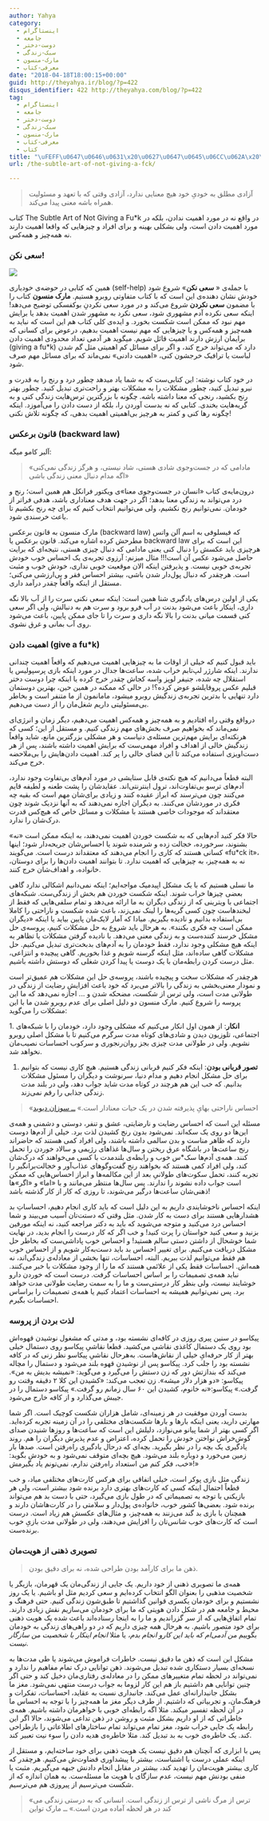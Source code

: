 ```yaml
---
author: Yahya
category:
  - اینستاگرام
  - جامعه
  - دوست-دختر
  - سبک-زندگی
  - مارک-منسون
  - معرفی-کتاب
date: "2018-04-18T18:00:15+00:00"
guid: http://theyahya.ir/blog/?p=422
disqus_identifier: 422 http://theyahya.com/blog/?p=422
tag:
  - اینستاگرام
  - جامعه
  - دوست-دختر
  - سبک-زندگی
  - مارک-منسون
  - معرفی-کتاب
  - کتاب
title: "\uFEFF\u0647\u0646\u0631\x20\u0627\u0647\u0645\u06CC\u062A\x20\u0646\u062F\u0627\u062F\u0646\x3A\x20\u06A9\u062A\u0627\u0628\x20\x54\x68\x65\x20\x53\x75\x62\x74\x6C\x65\x20\x41\x72\x74\x20\x6F\x66\x20\x4E\x6F\x74\x20\x47\x69\x76\x69\x6E\x67\x20\x61\x20\x46\x75\x2A\x6B"
url: /the-subtle-art-of-not-giving-a-fck/

---
```

> آزادی مطلق به خودیِ خود هیچ معنایی ندارد، آزادی وقتی که با تعهد و مسئولیت همراه باشه معنی پیدا می‌کند.

کتاب The Subtle Art of Not Giving a Fu\*k در واقع نه در مورد اهمیت ندادن، بلکه در مورد اهمیت دادن است، ولی بشکلی بهینه و برای افراد و چیزهایی که واقعا اهمیت دارند نه همه‌چیز و همه‌کس.

### سعی نکن!

![](/wp-content/uploads/2018/04/Bukwoski-Dont-Try.jpeg)

همین که کتابی در حوضه‌ی خودیاری (self-help) با جمله‌ی « **سعی نکن**» شروع شود خودش نشان دهنده‌ی این است که با کتاب متفاوتی روبرو هستیم. **مارک منسون** کتاب را با مضمون **سعی نکردن** شروع می‌کند و در مورد سعی نکردنِ بوکفسکی توضیح می‌دهد! اینکه سعی نکرده آدم مشهوری شود، سعی نکرد به مشهور شدن اهمیت بدهد یا برایش مهم نبود که ممکن است شکست بخورد. و ایده‌ی کلی کتاب هم این است که نباید به همه‌چیز و همه‌کس و یا چیزهایی که مهم نیست اهمیت بدهیم، درعوض برای کسانی که برایمان ارزش دارند اهمیت قائل شویم. میگوید هر آدمی تعداد محدودی اهمیت دادن (giving a fu\*k) دارد که می‌تواند خرج کند، و اگر برای مسائل کم اهمیتی مثل گم شدن لباست یا ترافیک خرجشون کنی، «اهمیت دادنی» نمی‌ماند که برای مسائل مهم صرف شود.

در خود کتاب نوشته: این کتابی‌ست که به شما یاد میدهد چطور درد و رنج‌ را به قدرت و نیرو تبدیل کنید، چطور مشکلات را به مشکلات بهتر و راحت‌تری تبدیل کنید. چطور بهتر رنج بکشید، رنجی که معنا داشته باشه. چگونه با بزرگترین ترس‌هایت زندگی کنی و به گریه‌هایت بخندی. کتابی که نه بدست آوردن را، بلکه از دست دادن را می‌آموزد. اینکه چگونه رها کنی و کمتر به هرچیز بی‌اهمیتی اهمیت بدهی، که چگونه تلاش نکنی!

### قانون برعکس (backward law)

آلبر کامو میگه:

> «مادامی که در جست‌وجوی شادی هستی، شاد نیستی، و هرگز زندگی نمی‌کنی اگه مدام دنبال معنی زندگی باشی»

درون‌مایه‌ی کتاب «انسان در جست‌وجوی معنا»ی ویکتور فرانکل هم همین است؛ رنج و درد می‌تواند به زندگی معنا بدهد؛ اگر در جهت هدف معناداری باشد، هدفی فراتر از خودمان. نمی‌توانیم رنج نکشیم، ولی می‌توانیم انتخاب کنیم که برای چه رنج بکشیم تا باعث خرسندی شود.

مارک منسون به قانون برعکس (backward law) که فیسلوفی به اسم آلن واتس مطرحش کرده اشاره می‌کند. قانون برعکس یا backward law این است که برای هرچیزی باید عکسش را دنبال کنی یعنی مادامی که دنبال چیزی هستی،‌ نتیجه‌ای که برایت حاصل می‌شود عکس آن است!!! مثال میزنم: آرزوی تجربه‌ی یک احساس خوب خودش تجربه‌ی خوبی نیست. و پذیرفتن اینکه الان موقعیت خوبی نداری، خودش خوب و مثبت است. هرچقدر که دنبال پول‌دار شدن باشی، بیشتر احساس فقر و بی‌ارزشی می‌کنی؛ مستقل از اینکه واقعاً چقدر درآمد داری.

یکی از اولین درس‌‌های یادگیری شنا همین است: اینکه سعی نکنی سرت را از آب بالا نگه داری، اینکار باعث می‌شود بدنت در آب فرو برود و سرت هم به دنبالش، ولی اگر سعی کنی قسمت میانی بدنت را بالا نگه داری و سرت را تا جای ممکن پایین، باعث می‌شود روی آب بمانی و غرق نشوی.

### اهمیت دادن (give a fu\*k)

باید قبول کنیم که خیلی از اوقات ما به چیزهایی اهمیت می‌دهیم که واقعاً اهمیت چندانی ندارند. اینکه شارژر لپ‌تابم خراب شده، ساعت‌ها جدال در مورد اینکه بازی پرسپولیس یا استقلال چه شده، جنیفر لوپز واسه کجاش چقدر خرج کرده‌ یا اینکه چرا دوست دختر قبلیم عکس پروفایلشو عوض کرده؟! در حالی که ممکنه در همین حین، بهترین دوستمان دارد تنهایی با بدترین تجربه‌ی زندگیش روبرو میشود، مامانمون از ما متنفر است و بخاطر بی‌مسئولیتی داریم شغل‌مان را از دست می‌دهیم.

در‌واقع وقتی راه افتادیم و به همه‌چیز و همه‌کس اهمیت می‌دهیم، دیگر زمان و انرژی‌ای نمی‌ماند که بخواهیم صرف بخش‌‌های مهم زندگی کنیم. و مستقل از این؛ کسی که هرنکته‌ای برایش مهم‌ترین مسئله‌ی دنیاست و هر مشکلی بزرگترین مانع، شاید واقعاً زندگیش خالی از اهداف و افراد مهمی‌ست که برایش اهمیت داشته باشند، پس از هر دست‌اویزی استفاده می‌کند تا این فضای خالی را پر کند. اهمیت دادن‌هایش را بی‌ملاحضه خرج می‌کند.

البته قطعاً می‌دانیم که هیچ نکته‌ی قابل ستایشی در مورد آدم‌های بی‌تفاوت وجود ندارد، آدم‌های ترسو بی‌تفاوت‌اند، ترول اینترنتی‌اند. عقایدشان را پشت طعنه و لطیفه قایم می‌کنند چون می‌ترسند که ابراز عقیده کنند و زیادی برای‌شان مهم است که بقیه چه فکری در موردشان می‌کنند. به دیگران اجازه نمی‌دهند که به آنها نزدیک شوند چون معتقداند که موجودات خاصی هستند با مشکلات و مسائل خاص که هیچ‌کس قدرت درک‌شان را ندارد.

حالا فکر کنید آدم‌هایی که به شکست خوردن اهمیت نمی‌دهند، به اینکه ممکن است «نه» بشنوند، سرخورده، خجالت زده و شرمنده شوند یا احساس‌شان جریحه‌دار شود؛ اینها کسانی هستند که کاری را انجام می‌دهند که معتقداند درست است. می‌گویند «fu\*ck it»، نه به همه‌چیز، به چیزهایی که اهمیت ندارد. تا بتوانند اهمیت دادن‌ها را برای دوستان، خانواده، و اهداف‌شان خرج کنند.

ما نسلی هستیم که با یک مشکل اپیدمیک مواجه‌ایم؛ اینکه نمی‌دانیم اشکالی ندارد گاهی بعضی چیز‌ها خراب شوند. اینکه شکست خوردن هم بخش از زندگی‌ست. شبکه‌های اجتماعی با ویترینی که از زندگی دیگران به ما ارائه می‌دهد و تمام سلفی‌هایی که فقط از لبخند‌هاست چون کسی گریه‌ها را لینک نمی‌زند، باعث شده شکست و ناراحتی را کاملا بی‌استفاده بدانیم و نادیده بگیریم. مبادا که آمار لایک‌مان پایین بیاید یا اینکه «دیگران ممکن است چه فکری بکنند». به هرحال باید شروع به حل مشکلات کنیم، پروسه‌ی حل مشکل خرسند کننده‌ست و به زندگی معنی می‌دهد. با نادیده گرفتن مشکلات یا تظاهر به اینکه هیچ مشکلی وجود ندارد، فقط خودمان را به آدم‌های بدبخت‌تری تبدیل می‌‌کنیم. حل مشکلات گاهی ساده‌اند، مثل اینکه گرسنه شویم و غذا بخوریم. گاهی پیچیده و انتزاعی‌، مثل درست کردن رابطه‌‌مان با یک دوست یا پیدا کردن شغلی که دوستش داشته باشیم.

هرچقدر که مشکلات سخت و پیچیده باشند، پروسه‌ی حل این مشکلات هم عمیق‌تر است و نمودار معنی‌بخشی به زندگی را بالاتر می‌برد که خود باعث افزایشِ رضایت از زندگی در طولانی مدت است، ولی ترس از شکست، مضحکه شدن و ... اجازه نمی‌دهد که ما این پروسه را شروع کنیم. مارک منسون دو دلیل اصلی برای عدم روبرو شدن ما با این مشکلات را می‌گوید:

1\. **انکار**: از همون اول انکار می‌کنیم که مشکلی وجود دارد، خودمان را با شبکه‌های اجتماعی، تلوزیون دیدن و شادی‌های کوتاه مدت سرگرم می‌کنیم تا با مشکل اصلی روبرو نشویم. ولی در طولانی مدت چیزی بجز روان‌رنجوری و سرکوب احساسات نصیب‌مان نخواهد شد.

1. **تصور قربانی بودن**: اینکه فکر کنیم قربانی زندگی هستیم. هیچ کاری نیست که بتوانیم برای حل مشکل انجام دهیم و مدام دنیا، سرنوشت و دیگران را مسئول مشکلات‌ بدانیم. که خب این‌ هم هرچند در کوتاه مدت شاید جواب دهد، ولی در بلند مدت زندگی جذابی را رقم نمی‌زند.

> «احساس ناراحتی بهایِ پذیرفته شدن در یک حیات معنادار است.» [ــ سوزان دیوید](https://www.ted.com/talks/susan_david_the_gift_and_power_of_emotional_courage/transcript?language=en#t-621036)

مسئله این است که احساس رضایت و نارضایتی، عشق و تنفر، دوستی و دشمنی و همه‌ی این‌ها دو روی یک سکه‌اند. نمی‌شود بدون رنج کشیدن لذت برد. خیلی از آدم‌ها دوست دارند که ظاهر مناست و بدن سالمی داشته باشند، ولی افراد کمی هستند که حاضراند رنج ساعت‌ها در باشگاه عرق ریختن و سال‌ها غذاهای رژیمی و سالاد خوردن را تحمل کنند. همه‌ی آدم‌ها سک\*س خوب و رابطه‌ی بلندمدت با کسی می‌خواهند که درک‌شان کند، ولی افراد کمی هستند که بخواهند رنج گفت‌و‌گوهای عذاب‌آور و خجالت‌برانگیر را تجربه کنند، تحمل سکوت‌های طولانیِ بعد از این مکالمه‌ها و ابراز احساس‌هایی که ممکن است جواب داده نشوند را ندارند. پس سال‌ها منتظر می‌مانند و با «اما» و «اگر»ها ذهنی‌شان ساعت‌ها درگیر می‌شوند، تا روزی که کار از کار گذشته باشد!

اینکه احساس ناخوشایندی داریم به این دلیل است که باید کاری انجام دهیم، احساساتِ بد هشدارهایی هستند برای دست به کار شدن. مثل وقتی که دستت‌تان آسیب می‌بیند و شما احساس درد می‌کنید و متوجه می‌شوید که باید به دکتر مراجعه کنید، نه اینکه مورفین بزنید و سعی کنید حواستان را پرت کنید! و خب اگر که کار درست را انجام بدید، در نهایت شما خوشحال از داشتن دستی سالم هستید! و احساس خوب پاداشی‌ست که بخاطر حل مشکل دریافت می‌کنیم. برای تغییر احساس بد باید دست‌به‌کار شویم و از احساس خوب هم فقط می‌توانیم لذت ببریم. البته، احساسات، تنها بخشی از معادله‌‌ی زندگی‌اند، نه همه‌اش. احساسات فقط یکی از علائمی هستند که ما را از وجود مشکلات با خبر می‌کنند. نباید همه‌ی تصمیمات را بر اساس احساسات گرفت. درست است که خوردن دارو خوشایند نیست، ولی بنظر کار درستی‌ست و ما را به سمت رضایت طولانی مدت خواهد برد. پس نمی‌توانیم همیشه به احساسات اعتماد کنیم یا همه‌ی تصمیمات را براساس احساسات بگیرم.

### لذت بردن از پروسه

پیکاسو در سنین پیری روزی در کافه‌ای نشسته بود، و مدتی که مشغول نوشیدن قهوه‌اش بود روی یک دستمال کاغذی نقاشی می‌کشید. قطعا نقاشیِ پیکاسو روی دستمال خیلی بهتر از کار حرفه‌ایِ خیلی از نقاش‌هاست. به‌هرحال نقاشیِ پیکاسو نظر زنی که در کافه نشسته بود را جلب کرد. پیکاسو پس از نوشیدن قهوه بلند می‌شود و دستمال را مچاله می‌کند که بندازتش دور که زن دستش را می‌گیرد و می‌گوید: «نمیشه بدیش به من». پیکاسو: «دو هزار دلار میشه». زن تعجب می‌کند: «کشیدن این کلا ۲ دقیقه وقتت رو گرفت.» پیکاسو:«نه خانوم، کشیدن این ۶۰ سال زمانم رو گرفت.» پیکاسو دستمال را در جیبش می‌گذارد و از کافه خارج می‌شود.

بدست آوردن موفقیت در هر زمینه‌ای، شامل هزاران شکست کوچیک است. اگر شما مهارتی دارید، یعنی اینکه بارها و بارها شکست‌های مختلفی را در آن زمینه تجربه کرده‌اید. اگر کسی بهتر از شما پیانو می‌نوازد، دلیلش این است که ساعت‌ها و روزها شنیدن صدای گوش‌خراش نواختن خودش را تحمل کرده، اعتراض و عدم پذیرش دیگران را هم. روند یادگیری یک بچه را در نظر بگیرید. بچه‌ای که درحال یادگیری راه‌رفتن است. صدها بار زمین می‌خورد و دوباره بلند می‌شود. هیچ بچه‌ای متوقف نمی‌شود و به خودش بگوید:‌ «خب، فکر کنم من استعداد راه‌رفتن ندارم، نمی‌تونم یاد بگیرمش!»

زندگی مثل بازی پوکر است، خیلی اتفاقی برای هرکس کارت‌های مختلفی میاد، و خب قطعاً احتمال اینکه کسی که کارت‌های بهتری دارد برنده شود بیشتر است، ولی هر بازیکنی با توجه به تصمیماتی که در طول بازی می‌گیرد، حتی با دست بد هم می‌تواند برنده شود. بعضی‌ها کشور خوب، خانواده‌ی پول‌دار و سلامتی را در کارت‌هاشان دارند و همچنان با بازی بد گند می‌زنند به همه‌چیز، و مثال‌های عکسش هم زیاد است. درست است که کارت‌های خوب شانس‌تان را افزایش می‌دهند، ولی در طولانی مدت بازیِ خوب برنده‌ست.

### تصویری ذهنی از هویت‌مان

> ذهن ما برای کارآمد بودن طراحی شده، نه برای دقیق بودن.

همه‌ی ما تصویری ذهنی از خود داریم. یک جایی از زندگی‌مان یک قهرمان، بازیگر یا شخصیت مذهبی را بعنوان الگو انتخاب کرده‌ایم و سعی کردیم مثل او باشیم. یا یک روز نشستیم و برای خودمان یکسری قوانین گذاشتیم تا طبق‌شون زندگی کنیم. حتی فرهنگ و محیط و جامعه هم در شکل دادن هویتی که ما برای خودمان می‌سازیم نقش زیادی دارند. تمام اتفاق‌هایی که از سر گزراندیم و ما را به اینجا رسناده‌اند باعث شده یک هویت ذهنی برای خود متصور باشیم. به هرحال همه‌ چیزی داریم که در دو راهی‌های زندگی به خودمان بگوییم _من آدمی‌ام که باید این کارو انجام بدم،_ یا مثلا _انجام اینکار با شخصیت من سازگار نیست_.

مشکل این است که ذهن ما دقیق نیست. خاطرات فراموش می‌شوند یا طی مدت‌ها به نسخه‌ای بسیار دستکاری شده تبدیل می‌شوند. ذهن توانایی درک تمام مفاهیم را ندارد و نمی‌تواند در لحظه تمام متغییرهای ممکن را در معادله‌ی رفتاری‌مان دخیل کند و حتی اگر چنین توانایی هم داشتیم باز هم این کار لزوما به جواب درست منتهی نمی‌شود. مغز ما بشکل جانبدارانه‌ای عمل می‌کند. جانبداری نسبت به عقاید، احساسات، تفکرات و فرهنگ‌‌مان، و تجربیاتی که داشتیم. از طرف دیگر مغز ما همه‌چیز را با توجه به احساس ما در ‌آن لحظه تفسیر میکند. مثلا اگه رابطه‌ای خوبی با خواهرمان داشته باشیم. همه‌ی خاطراتی که از او داریم بشکل مثبت و روشن در ذهن تداعی می‌شوند، حالا اگر این رابطه یک جایی خراب شود، مغز تمام می‌تواند تمام ساختارهای اطلاعاتی را بازطراحی کند. یک خاطره‌ی خوب به بد تبدیل کند. مثلا خاطره‌ی هدیه دادن را سوء نیت تعبیر کند.

پس با ابزاری که آنچنان هم دقیق نیست یک هویت ذهنی برای خود ساخته‌ایم، و مستقل از اینکه عملی درست یا اشتباست، بیشتر با پیشداوری‌ قضاوت‌ش می‌کنیم. هرچقدر که کاری بیشتر هویت‌مان را تهدید کند، بیشتر در مقابل انجام دادنش جبهه می‌گیریم. مثبت یا منفی بودنش مهم نیست، عدم سازگای با هویت ما مسئله‌ست. به همان اندازه که از شکست می‌ترسیم از پیروزی هم می‌ترسیم.

> «ترس از مرگ ناشی از ترس از زندگی است. انسانی که به درستی زندگی می کند در هر لحظه آماده مردن است.» ــ مارک تواین
